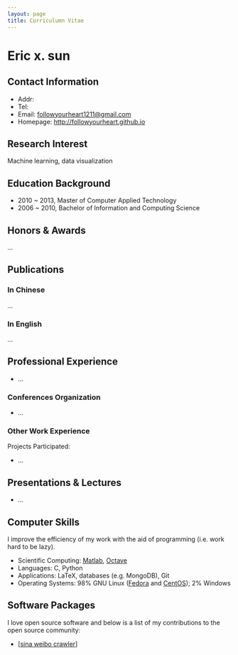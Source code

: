```yaml
---
layout: page
title: Curriculumn Vitae
---
```


# Eric x. sun

## Contact Information

- Addr:
- Tel: 
- Email: followyourheart1211@gmail.com
- Homepage: <http://followyourheart.github.io>

## Research Interest

Machine learning, data visualization

## Education Background

- 2010 ~ 2013, Master of Computer Applied Technology
- 2006 ~ 2010, Bachelor of Information and Computing Science

## Honors & Awards

...

## Publications

### In Chinese

...

### In English

...

## Professional Experience

- ...

### Conferences Organization

- ...

### Other Work Experience

Projects Participated:

- ...

## Presentations & Lectures

- ...

## Computer Skills

I improve the efficiency of my work with the aid of programming (i.e. work hard to be lazy).

- Scientific Computing: [Matlab](http://www.mathworks.com), [Octave](http://www.gnu.org/software/octave/)
- Languages: C, Python
- Applications: LaTeX, databases (e.g. MongoDB), Git
- Operating Systems: 98% GNU Linux ([Fedora](http://fedoraproject.org/) and [CentOS](http://www.centos.org/)); 2% Windows


## Software Packages

I love open source software and below is a list of my contributions to the open source community:

- [[sina weibo crawler](https://github.com/followyourheart/sina-weibo-crawler)]
